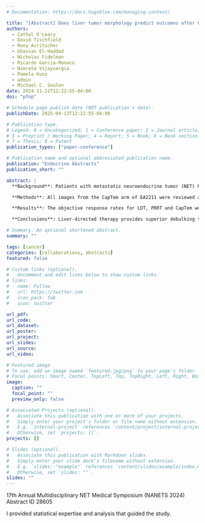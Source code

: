 ```yaml
---
# Documentation: https://docs.hugoblox.com/managing-content/

title: "[Abstract] Does liver tumor morphology predict outcomes after LDT, PRRT or captem?"
authors: 
  - Cathal O'Leary
  - David Tischfield
  - Rony Avritscher
  - Ghassan El-Haddad
  - Nicholas Fidelman
  - Ricardo Garcia-Monaco
  - Nimrata Vijayvergia
  - Pamela Kunz
  - admin
  - Michael C. Soulen
date: 2024-11-21T12:22:55-04:00
doi: "pfnp"

# Schedule page publish date (NOT publication's date).
publishDate: 2025-04-13T12:22:55-04:00

# Publication type.
# Legend: 0 = Uncategorized; 1 = Conference paper; 2 = Journal article;
# 3 = Preprint / Working Paper; 4 = Report; 5 = Book; 6 = Book section;
# 7 = Thesis; 8 = Patent
publication_types: ["paper-conference"]

# Publication name and optional abbreviated publication name.
publication: "Endocrine Abstracts"
publication_short: ""

abstract: |
  **Background**: Patients with metastatic neuroendocrine tumor (NET) have multiple options for liver-directed therapy (LDT) and systemic therapies. Post hoc analysis of NETTER-1 suggested that tumor size but not tumor burden predicted PFS after PRRT, whereas a multicenter analysis of LDT found that tumor burden was predictive. We analyzed imaging datasets from completed multicenter prospective clinical trials to investigate whether morphologic subgroups of NET liver metastatic disease based on lesion size, lesion number and tumor burden might be more optimally treated with liver-directed therapy vs systemic chemotherapy vs systemic radiotherapy.

  **Methods**: All images from the CapTem arm of EA2211 were reviewed and categorized for liver metastasis number, maximum lesion diameter, liver tumor burden, and size of up to five index lesions (n = 67). A similar number of cases from the RETNET trial imaging archive (n = 76) and from an institutional cohort of patients treated with PRRT (n = 77) were analyzed. Morphologic categories were then correlated with RECIST response and PFS. Descriptive and graphical analyses were followed by multivariable modeling to test treatment by stratum interaction.

  **Results**: The objective response rates for LDT, PRRT and CapTem were 65%, 38% and 25% respectively (P <0.001) with an odds ratio favoring LDT of 5.66. The respective median PFS were LDT 18.9 months [95% CI 16.3-24], PRRT 21.6 mo [14.3-26.7], and 16.6 [11.5-29] for CapTem (P = 0.99 for all comparisons). Lesion number, maximum lesion diameter, and liver tumor burden were not associated with differences in response or PFS for any of the three therapies or for the entire analyzed population as a whole. Lesion size as a continuous variable did not correlate with tumor response for any therapy (P = 0.4).

  **Conclusions**: Liver-directed therapy provides superior debulking to systemic therapies. PFS is similar for all three modalities. No morphologic features of liver metastases were identified that correlated with treatment outcome within a particular treatment modality nor to favor one over another when triaging patients.

# Summary. An optional shortened abstract.
summary: ""

tags: [cancer]
categories: [collaborations, abstracts]
featured: false

# Custom links (optional).
#   Uncomment and edit lines below to show custom links.
# links:
# - name: Follow
#   url: https://twitter.com
#   icon_pack: fab
#   icon: twitter

url_pdf:
url_code:
url_dataset:
url_poster:
url_project:
url_slides:
url_source:
url_video:

# Featured image
# To use, add an image named `featured.jpg/png` to your page's folder. 
# Focal points: Smart, Center, TopLeft, Top, TopRight, Left, Right, BottomLeft, Bottom, BottomRight.
image:
  caption: ""
  focal_point: ""
  preview_only: false

# Associated Projects (optional).
#   Associate this publication with one or more of your projects.
#   Simply enter your project's folder or file name without extension.
#   E.g. `internal-project` references `content/project/internal-project/index.md`.
#   Otherwise, set `projects: []`.
projects: []

# Slides (optional).
#   Associate this publication with Markdown slides.
#   Simply enter your slide deck's filename without extension.
#   E.g. `slides: "example"` references `content/slides/example/index.md`.
#   Otherwise, set `slides: ""`.
slides: ""
---
```

17th Annual Multidisciplinary NET Medical Symposium (NANETS 2024) Abstract ID 28605

I provided statistical expertise and analysis that guided the study.